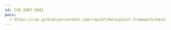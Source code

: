 ```yaml
---
id: CVE-2007-5601
pocs:
  - https://raw.githubusercontent.com/rapid7/metasploit-framework/master/modules/exploits/windows/browser/realplayer_import.rb
---
```

